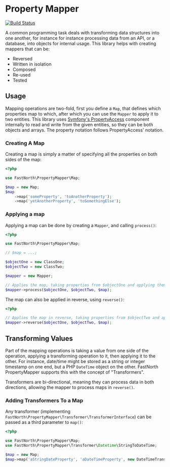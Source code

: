 # Property Mapper

[![Build Status](https://travis-ci.org/fastnorth/property-mapper.svg?branch=master)](https://travis-ci.org/fastnorth/property-mapper)

A common programming task deals with transforming data structures into one
another, for instance for instance processing data from an API, or a database,
into objects for internal usage. This library helps with creating mappers that can be:

 * Reversed
 * Written in isolation
 * Composed
 * Re-used
 * Tested

## Usage

Mapping operations are two-fold, first you define a `Map`, that defines which
properties map to which, after which you can use the `Mapper` to apply it to
two entities. This library uses [Symfony's
PropertyAccess](http://symfony.com/doc/current/components/property_access/index.html)
component internally to read and write from the given entities, so they can be
both objects and arrays. The property notation follows PropertyAccess' notation.

### Creating A Map

Creating a map is simply a matter of specifying all the properties on both
sides of the map:

```php
<?php

use FastNorth\PropertyMapper\Map;

$map = new Map;
$map
    ->map('someProperty', 'toAnotherProperty');
    ->map('yetAnotherProperty', 'toSomethingElse');
```

### Applying a map

Applying a map can be done by creating a `Mapper`, and calling `process()`:

```php
<?php

use FastNorth\PropertyMapper\Map;

// $map = ...;

$objectOne = new ClassOne;
$objectTwo = new ClassTwo;

$mapper = new Mapper;

// Applies the map, taking properties from $objectOne and applying them to $objectTwo
$mapper->process($objectOne, $objectTwo, $map);
```

The map can also be applied in reverse, using `reverse()`:

```php
<?php

// Applies the map in reverse, taking properties from $objectTwo and applying them to $objectOne
$mapper->reverse($objectOne, $objectTwo, $map);
```

## Transforming Values

Part of the mapping operations is taking a value from one side of the
operation, applying a transforming operation to it, then applying it to the
other. For instance, date/time might be stored as a string or integer timestamp
on one end, but a PHP `DateTime` object on the other. FastNorth PropertyMapper
supports this with the concept of "Transformers".

Transformers are bi-directional, meaning they can process data in both
directions, allowing the mapper to process maps in `reverse()`.

### Adding Transformers To a Map

Any transformer (implementing
`FastNorth\PropertyMapper\Transformer\TransformerInterface`) can be passed as a
third parameter to `map()`:

```php
<?php

use FastNorth\PropertyMapper\Map;
use FastNorth\PropertyMapper\Transformer\Datetime\StringToDateTime;

$map = new Map;
$map->map('aStringDateProperty', 'aDateTimeProperty', new DateTimeTransformer('Y-m-d'));
```


